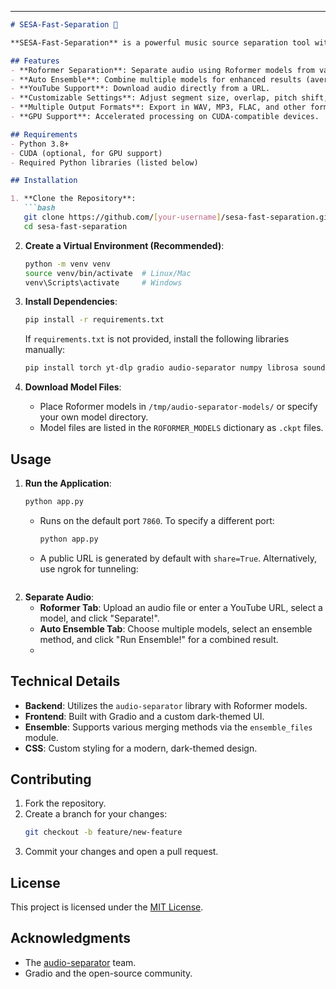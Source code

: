 ---

```markdown
# SESA-Fast-Separation 🎵

**SESA-Fast-Separation** is a powerful music source separation tool with a user-friendly web interface, designed to split audio files into vocals, instrumentals, and other components. It supports Roformer models and ensemble techniques, and includes a feature to download audio directly from YouTube, all wrapped in a sleek Gradio-based UI.

## Features
- **Roformer Separation**: Separate audio using Roformer models from various categories (Vocals, Instrumentals, De-Reverb, etc.).
- **Auto Ensemble**: Combine multiple models for enhanced results (average, median, max, min methods).
- **YouTube Support**: Download audio directly from a URL.
- **Customizable Settings**: Adjust segment size, overlap, pitch shift, and more.
- **Multiple Output Formats**: Export in WAV, MP3, FLAC, and other formats.
- **GPU Support**: Accelerated processing on CUDA-compatible devices.

## Requirements
- Python 3.8+
- CUDA (optional, for GPU support)
- Required Python libraries (listed below)

## Installation

1. **Clone the Repository**:
   ```bash
   git clone https://github.com/[your-username]/sesa-fast-separation.git
   cd sesa-fast-separation
   ```

2. **Create a Virtual Environment (Recommended)**:
   ```bash
   python -m venv venv
   source venv/bin/activate  # Linux/Mac
   venv\Scripts\activate     # Windows
   ```

2. **Install Dependencies**:
   ```bash
   pip install -r requirements.txt
   ```

   If `requirements.txt` is not provided, install the following libraries manually:
   ```bash
   pip install torch yt-dlp gradio audio-separator numpy librosa soundfile
   ```

3. **Download Model Files**:
   - Place Roformer models in `/tmp/audio-separator-models/` or specify your own model directory.
   - Model files are listed in the `ROFORMER_MODELS` dictionary as `.ckpt` files.

## Usage

1. **Run the Application**:
   ```bash
   python app.py
   ```
   - Runs on the default port `7860`. To specify a different port:
     ```bash
     python app.py
     ```
   - A public URL is generated by default with `share=True`. Alternatively, use ngrok for tunneling:
     ```

2. **Separate Audio**:
   - **Roformer Tab**: Upload an audio file or enter a YouTube URL, select a model, and click "Separate!".
   - **Auto Ensemble Tab**: Choose multiple models, select an ensemble method, and click "Run Ensemble!" for a combined result.
   - 

## Technical Details
- **Backend**: Utilizes the `audio-separator` library with Roformer models.
- **Frontend**: Built with Gradio and a custom dark-themed UI.
- **Ensemble**: Supports various merging methods via the `ensemble_files` module.
- **CSS**: Custom styling for a modern, dark-themed design.

## Contributing
1. Fork the repository.
2. Create a branch for your changes:
   ```bash
   git checkout -b feature/new-feature
   ```
3. Commit your changes and open a pull request.

## License
This project is licensed under the [MIT License](LICENSE).

## Acknowledgments
- The [audio-separator]([https://github.com/[relevant-repo](https://github.com/nomadkaraoke/python-audio-separator)]) team.
- Gradio and the open-source community.
```
